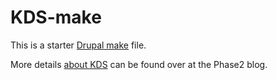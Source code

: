 KDS-make
========
This is a starter [Drupal make](http://drupalcode.org/project/drush.git/blob/HEAD:/docs/make.txt) file.

More details [about KDS](http://www.phase2technology.com/blog/static-prototyping-and-keeping-drupal-simple-kds/) can be found over at the Phase2 blog.
